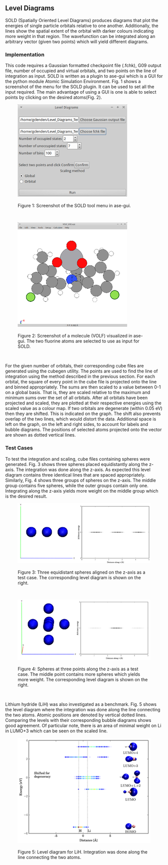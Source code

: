 Level Diagrams
--------------

SOLD (Spatially Oriented Level Diagrams) produces diagrams that plot the
energies of single particle orbitals relative to one another.
Additionally, the lines show the spatial extent of the orbital with
darker colours indicating more weight in that region. The wavefunction
can be integrated along an arbitrary vector (given two points) which will yield different diagrams.

### Implementation

This code requires a Gaussian formatted checkpoint file (.fchk), G09 output file, number of occupied and virtual orbitals, and two points on the line of integration as input. SOLD is written as a plugin to ase-gui which is a GUI for the python module Atomic Simulation Environment. Fig. 1 shows a screenshot of the menu for the SOLD plugin. It can be used to set all the input required. The main advantage of using a GUI is one is able to select points by clicking on the desired atoms(Fig. 2). 

<figure>
<img src="Image_Files/SOLD_GUI.png" width="350">
<figcaption> <br>Figure 1: Screenshot of the SOLD tool menu in ase-gui. </figcaption>
</figure>
<br>
<figure>
<img src="Image_Files/ASE_GUI_VOLF.png" width="350">
<figcaption> <br>Figure 2: Screenshot of a molecule (VOLF) visualized in ase-gui. The two fluorine atoms are selected to use as input for SOLD. </figcaption>
</figure>
<br>

For the given number of orbitals, their corresponding cube files are generated using the cubegen utility. The points are used to find the line of integration using the method described in the previous section. For each orbital,  the square of every point in the cube file is projected onto the line and binned appropriately. The sums are then scaled to a value between 0-1 on a global basis. That is, they are scaled relative to the maximum and minimum sums over the set of all orbitals. After all orbitals have been projected and scaled, they are plotted at their respective energies using the scaled value as a colour map. If two orbitals are degenerate (within 0.05 eV) then they are shifted. This is indicated on the graph. The shift also prevents overlap of the two lines, which would distort the data. Additional space is left on the graph, on the left and right sides, to account for labels and bubble diagrams. The positions of selected atoms projected onto the vector are shown as dotted vertical lines.

### Test Cases

To test the integration and scaling, cube files containing spheres were
generated. Fig. 3 shows three spheres placed
equidistantly along the z-axis. The integration was done along the
z-axis. As expected this level diagram contains three identical lines
that are spaced appropriately. Similarly, Fig. 4 shows
three groups of spheres on the z-axis. The middle group contains five
spheres, while the outer groups contain only one. Integrating along the
z-axis yields more weight on the middle group which is the desired
result.

<figure>
<img src="Image_Files/Level_diagram_spheres_001.png" width="550">
<figcaption> <br>Figure 3: Three equidistant spheres aligned on the z-axis as a test case. The corresponding level diagram is shown on the right. </figcaption>
</figure>
<br>
<figure>
<img src="Image_Files/Level_diagram_spheres_151.png" width="550">
<figcaption> <br>Figure 4: Spheres at three points along the z-axis as a test case. The middle point contains more spheres which yields more weight. The corresponding level diagram is shown on the right. </figcaption>
</figure>
<br>

Lithium hydride (LiH) was also investigated as a benchmark. Fig. 5 shows the level diagram where the integration was done along the line connecting the two atoms. Atomic positions are denoted by vertical dotted lines. Comparing the levels with their corresponding bubble diagrams shows good agreement. Of particular note, there is an area of minimal weight on Li in LUMO+3 which can be seen on the scaled line. 

<figure>
<img src="Image_Files/Level_diagram_LiH_SOLD.png" width="550">
<figcaption> <br>Figure 5: Level diagram for LiH. Integration was done along the line connecting the two atoms. </figcaption>
</figure>
